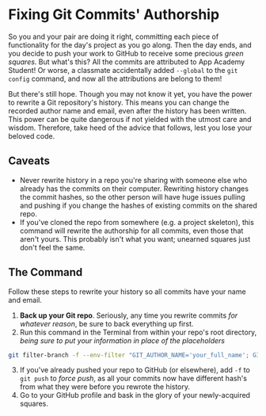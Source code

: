 # Fixing Git Commits' Authorship

So you and your pair are doing it right, committing each piece of functionality
for the day's project as you go along. Then the day ends, and you decide to
push your work to GitHub to receive some precious *green squares*. But what's
this? All the commits are attributed to App Academy Student! Or worse, a
classmate accidentally added `--global` to the `git config` command, and now
all the attributions are belong to them!

But there's still hope. Though you may not know it yet, you have the power to
rewrite a Git repository's history. This means you can change the recorded
author name and email, even after the history has been written. This power
can be quite dangerous if not yielded with the utmost care and wisdom.
Therefore, take heed of the advice that follows, lest you lose your beloved
code.

## Caveats

- Never rewrite history in a repo you're sharing with someone else who already
    has the commits on their computer. Rewriting history changes the commit
    hashes, so the other person will have huge issues pulling and pushing if
    you change the hashes of existing commits on the shared repo.
- If you've cloned the repo from somewhere (e.g. a project skeleton), this
    command will rewrite the authorship for all commits, even those that aren't
    yours. This probably isn't what you want; unearned squares just don't
    feel the same.

## The Command

Follow these steps to rewrite your history so all commits have
your name and email.

1. **Back up your Git repo**. Seriously, any time you rewrite commits
    *for whatever reason*, be sure to back everything up first.
2. Run this command in the Terminal from within your repo's root directory,
    *being sure to put your information in place of the placeholders*
```bash
git filter-branch -f --env-filter "GIT_AUTHOR_NAME='your_full_name'; GIT_AUTHOR_EMAIL='your_email'; GIT_COMMITTER_NAME='your_full_name'; GIT_COMMITTER_EMAIL='your_email';" HEAD
```
3. If you've already pushed your repo to GitHub (or elsewhere), add `-f`
    to `git push` to *force push*, as all your commits now have different
    hash's from what they were before you rewrote the history.
4. Go to your GitHub profile and bask in the glory of your newly-acquired
    squares.
